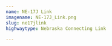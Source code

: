 ```yaml
---
name: NE-17J Link
imagename: NE-17J_Link.png
slug: ne17jlink
highwaytype: Nebraska Connecting Link

---
```

